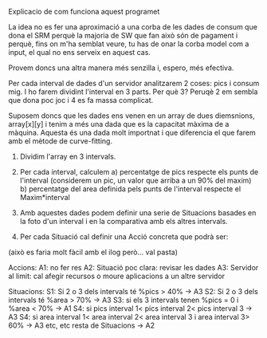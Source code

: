 
Explicacio de com funciona aquest programet

La idea no es fer una aproximació a una corba de les dades de consum que dona el SRM perquè la majoria de SW que fan això
són de pagament i perquè, fins on m'ha semblat veure, tu has de onar la corba model com a input, el qual no ens serveix en
aquest cas.

Provem doncs una altra manera més senzilla i, espero, més efectiva.

Per cada interval de dades d'un servidor analitzarem 2 coses: pics i consum mig. I ho farem dividint l'interval en 3 parts.
Per què 3? Peruqè 2 em sembla que dona poc joc i 4 es fa massa complicat.

Suposem doncs que les dades ens venen en un array de dues diemsnions, array[x][y] i tenim a més una dada que es la capacitat màxima
de a màquina. Aquesta és una dada molt importnat i que diferencia el que farem amb el mètode de curve-fitting.

1) Dividim l'array en 3 intervals.
2) Per cada interval, calculem
    a) percentatge de pics respecte els punts de l'interval (considerem un pic, un valor que arriba a un 90% del maxim)
    b) percentatge del area definida pels punts de l'interval respecte el Maxim*interval

3) Amb aquestes dades podem definir una serie de Situacions basades en la foto d'un interval i en la comparativa amb els
altres intervals.

4) Per cada Situació cal definir una Acció concreta que podrà ser:

(això es faria molt fàcil amb el ilog però... val pasta)

Accions:
A1: no fer res
A2: Situació poc clara: revisar les dades
A3: Servidor al limit: cal afegir recursos o moure aplicacions a un altre servidor

Situacions:
S1: Si 2 o 3 dels intervals té %pics > 40% -> A3
S2: Si 2 o 3 dels intervals té %area > 70% -> A3
S3: si els 3 intervals tenen %pics = 0 i %area < 70% -> A1
S4: si pics interval 1< pics interval 2< pics interval 3 -> A3
S4: si area interval 1< area interval 2< area interval 3 i area interval 3> 60% -> A3
etc, etc
resta de Situacions -> A2
